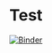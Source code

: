# Test

[![Binder](https://mybinder.org/badge_logo.svg)](https://mybinder.org/v2/gh/AstonishingHypothesis/Test/HEAD)
